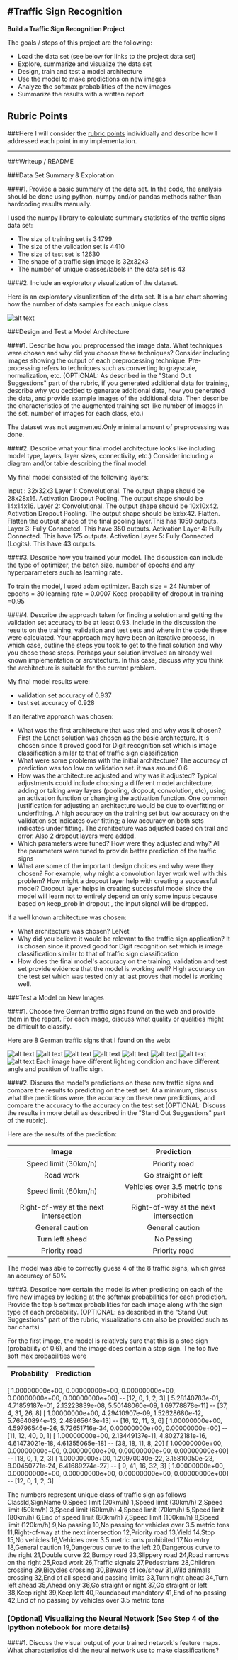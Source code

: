 #**Traffic Sign Recognition** 
---

**Build a Traffic Sign Recognition Project**

The goals / steps of this project are the following:
* Load the data set (see below for links to the project data set)
* Explore, summarize and visualize the data set
* Design, train and test a model architecture
* Use the model to make predictions on new images
* Analyze the softmax probabilities of the new images
* Summarize the results with a written report


[//]: # (Image References)

[image1]: ./examples/dataset.png "Visualization"
[image2]: ./new-signs/1x.png "Traffic Sign 1"
[image3]: ./new-signs/2x.png "Traffic Sign 2"
[image4]: ./new-signs/3x.png "Traffic Sign 3"
[image5]: ./new-signs/4x.png "Traffic Sign 4"
[image6]: ./new-signs/5x.png "Traffic Sign 5"
[image7]: ./new-signs/6x.png "Traffic Sign 6"
[image8]: ./new-signs/7x.png "Traffic Sign 7"
[image9]: ./new-signs/8x.png "Traffic Sign 8"

## Rubric Points
###Here I will consider the [rubric points](https://review.udacity.com/#!/rubrics/481/view) individually and describe how I addressed each point in my implementation.  

---
###Writeup / README

###Data Set Summary & Exploration

####1. Provide a basic summary of the data set. In the code, the analysis should be done using python, numpy and/or pandas methods rather than hardcoding results manually.

I used the numpy library to calculate summary statistics of the traffic
signs data set:

* The size of training set is 34799
* The size of the validation set is 4410
* The size of test set is 12630
* The shape of a traffic sign image is 32x32x3
* The number of unique classes/labels in the data set is 43

####2. Include an exploratory visualization of the dataset.

Here is an exploratory visualization of the data set. It is a bar chart showing how the number of data samples for each unique class

![alt text][image1]

###Design and Test a Model Architecture

####1. Describe how you preprocessed the image data. What techniques were chosen and why did you choose these techniques? Consider including images showing the output of each preprocessing technique. Pre-processing refers to techniques such as converting to grayscale, normalization, etc. (OPTIONAL: As described in the "Stand Out Suggestions" part of the rubric, if you generated additional data for training, describe why you decided to generate additional data, how you generated the data, and provide example images of the additional data. Then describe the characteristics of the augmented training set like number of images in the set, number of images for each class, etc.)

The dataset was not augmented.Only minimal amount of preprocessing was done.


####2. Describe what your final model architecture looks like including model type, layers, layer sizes, connectivity, etc.) Consider including a diagram and/or table describing the final model.

My final model consisted of the following layers:

Input : 32x32x3
Layer 1: Convolutional. The output shape should be 28x28x16.
Activation
Dropout
Pooling. The output shape should be 14x14x16.
Layer 2: Convolutional. The output shape should be 10x10x42.
Activation
Dropout
Pooling. The output shape should be 5x5x42.
Flatten. Flatten the output shape of the final pooling layer.This has 1050 outputs.
Layer 3: Fully Connected. This have 350 outputs.
Activation
Layer 4: Fully Connected. This have 175 outputs.
Activation
Layer 5: Fully Connected (Logits). This have 43 outputs.

####3. Describe how you trained your model. The discussion can include the type of optimizer, the batch size, number of epochs and any hyperparameters such as learning rate.

To train the model, I used adam optimizer.
Batch size = 24
Number of epochs = 30
learning rate = 0.0007
Keep probability of dropout in training =0.95

####4. Describe the approach taken for finding a solution and getting the validation set accuracy to be at least 0.93. Include in the discussion the results on the training, validation and test sets and where in the code these were calculated. Your approach may have been an iterative process, in which case, outline the steps you took to get to the final solution and why you chose those steps. Perhaps your solution involved an already well known implementation or architecture. In this case, discuss why you think the architecture is suitable for the current problem.

My final model results were:
* validation set accuracy of  0.937 
* test set accuracy of 0.928

If an iterative approach was chosen:
* What was the first architecture that was tried and why was it chosen?
First the Lenet solution was chosen as the basic architecture. It is chosen since it proved good for Digit recognition set which is image classification similar to that of traffic sign classification
* What were some problems with the initial architecture?
The accuracy of prediction was too low on validation set. it was around 0.6
* How was the architecture adjusted and why was it adjusted? Typical adjustments could include choosing a different model architecture, adding or taking away layers (pooling, dropout, convolution, etc), using an activation function or changing the activation function. One common justification for adjusting an architecture would be due to overfitting or underfitting. A high accuracy on the training set but low accuracy on the validation set indicates over fitting; a low accuracy on both sets indicates under fitting.
The architecture was adjusted based on trail and error. Also 2 dropout layers were added.
* Which parameters were tuned? How were they adjusted and why?
All the parameters were tuned to provide better prediction of the traffic signs
* What are some of the important design choices and why were they chosen? For example, why might a convolution layer work well with this problem? How might a dropout layer help with creating a successful model?
Dropout layer helps in creating successful model since the model will learn not to entirely depend on only some inputs because based on keep_prob in dropout , the input signal will be dropped.

If a well known architecture was chosen:
* What architecture was chosen?
LeNet
* Why did you believe it would be relevant to the traffic sign application?
It is chosen since it proved good for Digit recognition set which is image classification similar to that of traffic sign classification
* How does the final model's accuracy on the training, validation and test set provide evidence that the model is working well?
 High accuracy on the test set which was tested only at last proves that model is working well.

###Test a Model on New Images

####1. Choose five German traffic signs found on the web and provide them in the report. For each image, discuss what quality or qualities might be difficult to classify.

Here are 8 German traffic signs that I found on the web:

![alt text][image2] ![alt text][image3] ![alt text][image4] ![alt text][image5] 
![alt text][image6] ![alt text][image7] ![alt text][image8] ![alt text][image9]
Each image have different lighting condition and have different angle and position of traffic sign. 

####2. Discuss the model's predictions on these new traffic signs and compare the results to predicting on the test set. At a minimum, discuss what the predictions were, the accuracy on these new predictions, and compare the accuracy to the accuracy on the test set (OPTIONAL: Discuss the results in more detail as described in the "Stand Out Suggestions" part of the rubric).

Here are the results of the prediction:

| Image			        |     Prediction	        					| 
|:---------------------:|:---------------------------------------------:| 
| Speed limit (30km/h)      		| Priority road	 									| 
| Road work   			        | Go straight or left 							|
| Speed limit (60km/h)			| Vehicles over 3.5 metric tons prohibited							|
| Right-of-way at the next intersection	| Right-of-way at the next intersection                             |         			       | Keep right	      		        | Keep right					 				|
| General caution		        | General caution     							|
| Turn left ahead		        | No Passing    							|
| Priority road		                | Priority road	     							|

The model was able to correctly guess 4 of the 8 traffic signs, which gives an accuracy of 50%

####3. Describe how certain the model is when predicting on each of the five new images by looking at the softmax probabilities for each prediction. Provide the top 5 softmax probabilities for each image along with the sign type of each probability. (OPTIONAL: as described in the "Stand Out Suggestions" part of the rubric, visualizations can also be provided such as bar charts)


For the first image, the model is relatively sure that this is a stop sign (probability of 0.6), and the image does contain a stop sign. The top five soft max probabilities were

| Probability         	                                                                 |     Prediction	        		| 
|:---------------------:|:---------------------------------------------:| 
     							
[  1.00000000e+00,   0.00000000e+00,   0.00000000e+00, 0.00000000e+00,   0.00000000e+00] -- [12,  0,  1,  2,  3]
[  5.28140783e-01,   4.71859187e-01,   2.13223839e-08, 5.50148060e-09,   1.69778878e-11] -- [37,  4, 31, 26,  8]
[  1.00000000e+00,   4.29410907e-09,   1.52628680e-12, 5.76640894e-13,   2.48965643e-13] -- [16, 12, 11,  3,  6]
[  1.00000000e+00,   4.59796546e-26,   5.72651716e-34, 0.00000000e+00,   0.00000000e+00] -- [11, 12, 40,  0,  1]
[  1.00000000e+00,   2.13449137e-11,   4.80272181e-16, 4.61473021e-18,   4.61355065e-18] -- [38, 18, 11,  8, 20]
[  1.00000000e+00,   0.00000000e+00,   0.00000000e+00, 0.00000000e+00,   0.00000000e+00] -- [18,  0,  1,  2,  3]
[  1.00000000e+00,   1.20970040e-22,   3.15810050e-23, 8.00450771e-24,   6.41689274e-27] -- [ 9, 41, 16, 32,  3]
[  1.00000000e+00,   0.00000000e+00,   0.00000000e+00, 0.00000000e+00,   0.00000000e+00] -- [12,  0,  1,  2,  3]

The numbers represent unique class of traffic sign as follows
ClassId,SignName
0,Speed limit (20km/h)
1,Speed limit (30km/h)
2,Speed limit (50km/h)
3,Speed limit (60km/h)
4,Speed limit (70km/h)
5,Speed limit (80km/h)
6,End of speed limit (80km/h)
7,Speed limit (100km/h)
8,Speed limit (120km/h)
9,No passing
10,No passing for vehicles over 3.5 metric tons
11,Right-of-way at the next intersection
12,Priority road
13,Yield
14,Stop
15,No vehicles
16,Vehicles over 3.5 metric tons prohibited
17,No entry
18,General caution
19,Dangerous curve to the left
20,Dangerous curve to the right
21,Double curve
22,Bumpy road
23,Slippery road
24,Road narrows on the right
25,Road work
26,Traffic signals
27,Pedestrians
28,Children crossing
29,Bicycles crossing
30,Beware of ice/snow
31,Wild animals crossing
32,End of all speed and passing limits
33,Turn right ahead
34,Turn left ahead
35,Ahead only
36,Go straight or right
37,Go straight or left
38,Keep right
39,Keep left
40,Roundabout mandatory
41,End of no passing
42,End of no passing by vehicles over 3.5 metric tons

### (Optional) Visualizing the Neural Network (See Step 4 of the Ipython notebook for more details)
####1. Discuss the visual output of your trained network's feature maps. What characteristics did the neural network use to make classifications?


